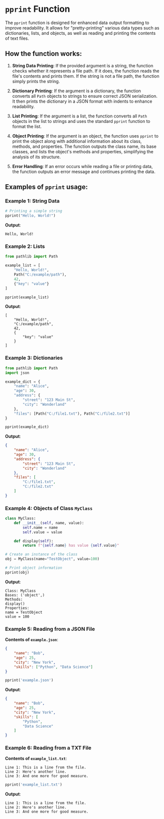 
# `pprint` Function

The `pprint` function is designed for enhanced data output formatting to improve readability. It allows for "pretty-printing" various data types such as dictionaries, lists, and objects, as well as reading and printing the contents of text files.

## How the function works:

1. **String Data Printing**: If the provided argument is a string, the function checks whether it represents a file path. If it does, the function reads the file's contents and prints them. If the string is not a file path, the function simply prints the string.

2. **Dictionary Printing**: If the argument is a dictionary, the function converts all `Path` objects to strings to ensure correct JSON serialization. It then prints the dictionary in a JSON format with indents to enhance readability.

3. **List Printing**: If the argument is a list, the function converts all `Path` objects in the list to strings and uses the standard `pprint` function to format the list.

4. **Object Printing**: If the argument is an object, the function uses `pprint` to print the object along with additional information about its class, methods, and properties. The function outputs the class name, its base classes, and lists the object's methods and properties, simplifying the analysis of its structure.

5. **Error Handling**: If an error occurs while reading a file or printing data, the function outputs an error message and continues printing the data.

## Examples of `pprint` usage:

### Example 1: String Data

```python
# Printing a simple string
pprint("Hello, World!")
```

**Output**:
```
Hello, World!
```

### Example 2: Lists

```python
from pathlib import Path

example_list = [
    "Hello, World!",
    Path("C:/example/path"),
    42,
    {"key": "value"}
]

pprint(example_list)
```

**Output**:
```
[
    "Hello, World!",
    "C:/example/path",
    42,
    {
        "key": "value"
    }
]
```

### Example 3: Dictionaries

```python
from pathlib import Path
import json

example_dict = {
    "name": "Alice",
    "age": 30,
    "address": {
        "street": "123 Main St",
        "city": "Wonderland"
    },
    "files": [Path("C:/file1.txt"), Path("C:/file2.txt")]
}

pprint(example_dict)
```

**Output**:
```json
{
    "name": "Alice",
    "age": 30,
    "address": {
        "street": "123 Main St",
        "city": "Wonderland"
    },
    "files": [
        "C:/file1.txt",
        "C:/file2.txt"
    ]
}
```

### Example 4: Objects of Class `MyClass`

```python
class MyClass:
    def __init__(self, name, value):
        self.name = name
        self.value = value

    def display(self):
        return f"{self.name} has value {self.value}"

# Create an instance of the class
obj = MyClass(name="TestObject", value=100)

# Print object information
pprint(obj)
```

**Output**:
```
Class: MyClass
Bases: ('object',)
Methods:
display()
Properties:
name = TestObject
value = 100
```

### Example 5: Reading from a JSON File

**Contents of `example.json`**:
```json
{
    "name": "Bob",
    "age": 25,
    "city": "New York",
    "skills": ["Python", "Data Science"]
}
```

```python
pprint('example.json')
```

**Output**:
```json
{
    "name": "Bob",
    "age": 25,
    "city": "New York",
    "skills": [
        "Python",
        "Data Science"
    ]
}
```

### Example 6: Reading from a TXT File

**Contents of `example_list.txt`**:
```plaintext
Line 1: This is a line from the file.
Line 2: Here's another line.
Line 3: And one more for good measure.
```

```python
pprint('example_list.txt')
```

**Output**:
```
Line 1: This is a line from the file.
Line 2: Here's another line.
Line 3: And one more for good measure.
```
